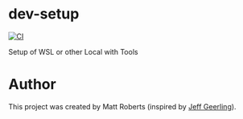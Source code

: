 # dev-setup

[![CI][badge-gh-actions]][link-gh-actions]

Setup of WSL or other Local with Tools

# Author
This project was created by Matt Roberts (inspired by [Jeff Geerling](https://github.com/geerlingguy/mac-dev-playbook)).

[badge-gh-actions]: https://github.com/mroberts14/dev-setup/workflows/CI/badge.svg?event=push
[link-gh-actions]: https://github.com/mroberts14/dev-setup/actions?query=workflow%3ACI
